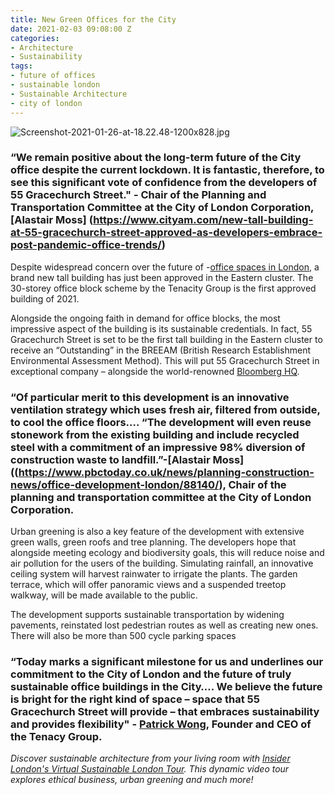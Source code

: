 ```yaml
---
title: New Green Offices for the City
date: 2021-02-03 09:08:00 Z
categories:
- Architecture
- Sustainability
tags:
- future of offices
- sustainable london
- Sustainable Architecture
- city of london
---
```


![Screenshot-2021-01-26-at-18.22.48-1200x828.jpg](/uploads/Screenshot-2021-01-26-at-18.22.48-1200x828.jpg)

### “We remain positive about the long-term future of the City office despite the current lockdown. It is fantastic, therefore, to see this significant vote of confidence from the developers of 55 Gracechurch Street." - Chair of the Planning and Transportation Committee at the City of London Corporation, [Alastair Moss] (https://www.cityam.com/new-tall-building-at-55-gracechurch-street-approved-as-developers-embrace-post-pandemic-office-trends/) 

Despite widespread concern over the future of -[office spaces in London](https://www.insiderlondon.com/blog/the-future-of-londons-business-districts/), a brand new tall building has just been approved in the Eastern cluster. The 30-storey office block scheme by the Tenacity Group is the first approved building of 2021.

Alongside the ongoing faith in demand for office blocks, the most impressive aspect of the building is its sustainable credentials. In fact, 55 Gracechurch Street is set to be the first tall building in the Eastern cluster to receive an “Outstanding” in the BREEAM (British Research Establishment Environmental Assessment Method). This will put 55 Gracechurch Street in exceptional company – alongside the world-renowned [Bloomberg HQ](https://www.insiderlondon.com/blog/bloomberg-london/). 

### “Of particular merit to this development is an innovative ventilation strategy which uses fresh air, filtered from outside, to cool the office floors…. “The development will even reuse stonework from the existing building and include recycled steel with a commitment of an impressive 98% diversion of construction waste to landfill.”-[Alastair Moss]((https://www.pbctoday.co.uk/news/planning-construction-news/office-development-london/88140/), Chair of the planning and transportation committee at the City of London Corporation.

Urban greening is also a key feature of the development with extensive green walls, green roofs and tree planning. The developers hope that alongside meeting ecology and biodiversity goals, this will reduce noise and air pollution for the users of the building. Simulating rainfall, an innovative ceiling system will harvest rainwater to irrigate the plants. The garden terrace, which will offer panoramic views and a suspended treetop walkway, will be made available to the public.

The development supports sustainable transportation by widening pavements, reinstated lost pedestrian routes as well as creating new ones. There will also be more than 500 cycle parking spaces

### “Today marks a significant milestone for us and underlines our commitment to the City of London and the future of truly sustainable office buildings in the City…. We believe the future is bright for the right kind of space – space that 55 Gracechurch Street will provide – that embraces sustainability and provides flexibility" - [Patrick Wong](https://www.constructionenquirer.com/2021/01/26/green-light-for-city-of-london-office-tower/), Founder and CEO of the Tenacy Group. 


*Discover sustainable architecture from your living room with [Insider London's Virtual Sustainable London Tour](https://www.insiderlondon.com/online-education/virtual-tours/#virtual-london-sustainability-tour). This dynamic video tour explores ethical business, urban greening and much more!*